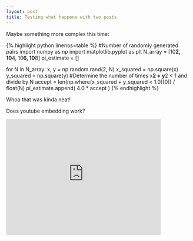 ```yaml
---
layout: post
title: Testing what happens with two posts
---
```


Maybe something more complex this time:

{% highlight python linenos=table %}
#Number of randomly generated pairs
import numpy as np
import matplotlib.pyplot as plt
N_array = [10**2, 10**4, 10**6, 10**8]
pi_estimate = []

for N in N_array:
    x, y = np.random.rand(2, N)
    x_squared = np.square(x)
    y_squared = np.square(y)
    #Determine the number of times x**2 + y**2 < 1 and divide by N
    accept = len(np.where(x_squared + y_squared < 1.0)[0]) / float(N)
    pi_estimate.append( 4.0 * accept )
{% endhighlight %}

Whoa that was kinda neat!

Does youtube embedding work?
<iframe width="420" height="315" src="https://www.youtube.com/watch?v=2ovhbT-Iulc" frameborder="0" allowfullscreen></iframe>
